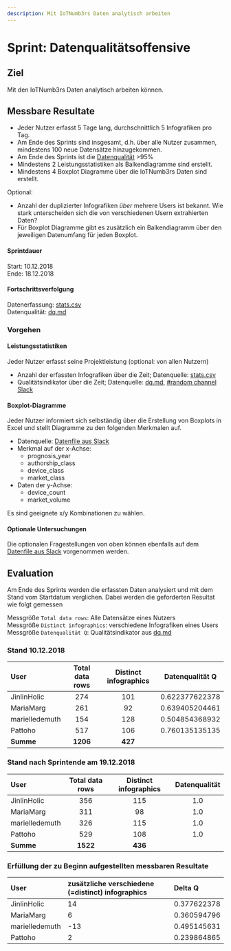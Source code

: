 ```yaml
---
description: Mit IoTNumb3rs Daten analytisch arbeiten
---
```


# Sprint: Datenqualitätsoffensive 

## Ziel

Mit den IoTNumb3rs Daten analytisch arbeiten können.

## Messbare Resultate

* Jeder Nutzer erfasst 5 Tage lang, durchschnittlich 5 Infografiken pro Tag.
* Am Ende des Sprints sind insgesamt, d.h. über alle Nutzer zusammen, mindestens 100 neue Datensätze hinzugekommen.
* Am Ende des Sprints ist die [Datenqualität](https://github.com/cdeck3r/IoTNumb3rs/blob/iotdata/dq.md) >95%
* Mindestens 2 Leistungsstatistiken als Balkendiagramme sind erstellt.
* Mindestens 4 Boxplot Diagramme über die IoTNumb3rs Daten sind erstellt.

Optional:
* Anzahl der duplizierter Infografiken *über* mehrere Users ist bekannt. Wie stark unterscheiden sich die von verschiedenen Usern extrahierten Daten?
* Für Boxplot Diagramme gibt es zusätzlich ein Balkendiagramm über den jeweiligen Datenumfang für jeden Boxplot.

#### Sprintdauer

Start: 10.12.2018  
Ende: 18.12.2018

#### Fortschrittsverfolgung

Datenerfassung: [stats.csv](https://github.com/cdeck3r/IoTNumb3rs/blob/iotdata/stats.csv)  
Datenqualität: [dq.md](https://github.com/cdeck3r/IoTNumb3rs/blob/iotdata/dq.md)

### Vorgehen

#### Leistungsstatistiken

Jeder Nutzer erfasst seine Projektleistung (optional: von allen Nutzern) 

* Anzahl der erfassten Infografiken über die Zeit; Datenquelle: [stats.csv](https://github.com/cdeck3r/IoTNumb3rs/blob/iotdata/stats.csv)
* Qualitätsindikator über die Zeit; Datenquelle: [dq.md](https://github.com/cdeck3r/IoTNumb3rs/blob/iotdata/dq.md), [#random channel Slack](https://iotnumb3rs.slack.com/)

#### Boxplot-Diagramme

Jeder Nutzer informiert sich selbständig über die Erstellung von Boxplots in Excel und stellt Diagramme zu den folgenden Merkmalen auf.

* Datenquelle: [Datenfile aus Slack](https://iotnumb3rs.slack.com/archives/CC1GNJWG2/p1543944400000100)
* Merkmal auf der x-Achse: 
    * prognosis_year
    * authorship_class
    * device_class
    * market_class
* Daten der y-Achse: 
    * device_count
    * market_volume

Es sind geeignete x/y Kombinationen zu wählen.

#### Optionale Untersuchungen

Die optionalen Fragestellungen von oben können ebenfalls auf dem [Datenfile aus Slack](https://iotnumb3rs.slack.com/archives/CC1GNJWG2/p1543944400000100) vorgenommen werden.


## Evaluation

Am Ende des Sprints werden die erfassten Daten analysiert und mit dem Stand vom Startdatum verglichen. Dabei werden die geforderten Resultat wie folgt gemessen

Messgröße `Total data rows`: Alle Datensätze eines Nutzers  
Messgröße `Distinct infographics`: verschiedene Infografiken eines Users  
Messgröße `Datenqualität Q`: Qualitätsindikator aus [dq.md](https://github.com/cdeck3r/IoTNumb3rs/blob/iotdata/dq.md)

### Stand 10.12.2018

| User | Total data rows | Distinct infographics | Datenqualität Q |
| :--- | :---: | :---: | :---: |
| JinlinHolic | 274 | 101 | 0.622377622378 |
| MariaMarg | 261 | 92 | 0.639405204461 |
| marielledemuth | 154 | 128 | 0.504854368932 |
| Pattoho | 517 | 106 | 0.760135135135 |
| **Summe** | **1206** | **427** |  |

### Stand nach Sprintende am 19.12.2018

| User | Total data rows | Distinct infographics | Datenqualität |
| :--- | :---: | :---: | :---: |
| JinlinHolic | 356 | 115 | 1.0 |
| MariaMarg | 311 | 98 | 1.0 |
| marielledemuth | 326 | 115 | 1.0 |
| Pattoho | 529 | 108 | 1.0 |
| **Summe** | **1522** | **436** |  |

### Erfüllung der zu Beginn aufgestellten messbaren Resultate

| User | zusätzliche verschiedene \(=distinct\) infographics | Delta Q |
| :--- | :--- | :--- |
| JinlinHolic | 14 | 0.377622378 |
| MariaMarg | 6 | 0.360594796 |
| marielledemuth | -13 | 0.495145631 |
| Pattoho | 2 | 0.239864865 |

